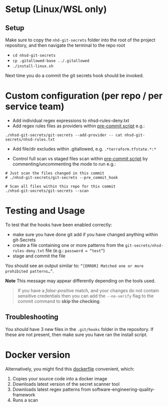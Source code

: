 # Setup (Linux/WSL only)

## Setup

Make sure to copy the `nhd-git-secrets` folder into the root of the project repository, and then navigate the terminal to the repo root

* `cd nhsd-git-secrets`
* `cp .gitallowed-base ../.gitallowed`
* `./install-linux.sh`

Next time you do a commit the git secrets hook should be invoked.

# Custom configuration (per repo / per service team)

* Add individual regex expressions to nhsd-rules-deny.txt
* Add regex rules files as providers within [pre-commit script](pre-commit.sh) e.g.:

 `./nhsd-git-secrets/git-secrets --add-provider -- cat nhsd-git-secrets/nhsd-rules.txt`

* Add file/dir excludes within .gitallowed, e.g. `.*terraform.tfstate.*:*`

* Control full scan vs staged files scan within [pre-commit script](pre-commit.sh) by commenting/uncommenting the mode to run e.g.:

 ```
 # Just scan the files changed in this commit
 # ./nhsd-git-secrets/git-secrets --pre_commit_hook

 # Scan all files within this repo for this commit
 ./nhsd-git-secrets/git-secrets --scan
 ```

# Testing and Usage

To test that the hooks have been enabled correctly:

* make sure you have done git add if you have changed anything within git-Secrets
* create a file containing one or more patterns from the `git-secrets/nhsd-rules-deny.txt` file (e.g.: `password = “test”`)
* stage and commit the file

You should see an output similar to: `“[ERROR] Matched one or more prohibited patterns…”`.

**Note** This message may appear differently depending on the tools used.

> If you have a *false-positive* match, and your changes do not contain sensitive credentials then you can add the `--no-verify` flag to the commit command to **skip the checking**.

## Troubleshooting
You should have 3 new files in the `.git/hooks` folder in the repository. If these are not present, then make sure you have ran the install script.

# Docker version

Alternatively, you might find this [dockerfile](nhsd-git-secrets.dockerfile) convenient, which:
1. Copies your source code into a docker image
1. Downloads latest version of the secret scanner tool
1. Downloads latest regex patterns from software-engineering-quality-framework
1. Runs a scan
